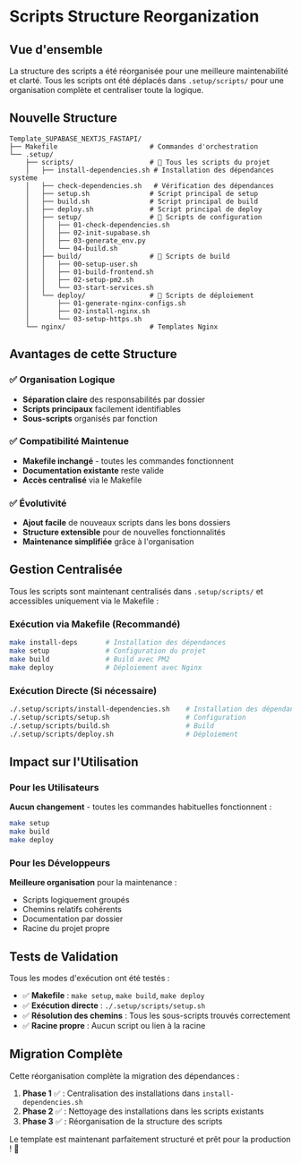 # Scripts Structure Reorganization

## Vue d'ensemble

La structure des scripts a été réorganisée pour une meilleure maintenabilité et clarté. Tous les scripts ont été déplacés dans `.setup/scripts/` pour une organisation complète et centraliser toute la logique.

## Nouvelle Structure

```
Template_SUPABASE_NEXTJS_FASTAPI/
├── Makefile                       # Commandes d'orchestration
└── .setup/
    ├── scripts/                   # 📁 Tous les scripts du projet
    │   ├── install-dependencies.sh # Installation des dépendances système
    │   ├── check-dependencies.sh   # Vérification des dépendances
    │   ├── setup.sh               # Script principal de setup
    │   ├── build.sh               # Script principal de build
    │   ├── deploy.sh              # Script principal de deploy
    │   ├── setup/                 # 📁 Scripts de configuration
    │   │   ├── 01-check-dependencies.sh
    │   │   ├── 02-init-supabase.sh
    │   │   ├── 03-generate_env.py
    │   │   └── 04-build.sh
    │   ├── build/                 # 📁 Scripts de build
    │   │   ├── 00-setup-user.sh
    │   │   ├── 01-build-frontend.sh
    │   │   ├── 02-setup-pm2.sh
    │   │   └── 03-start-services.sh
    │   └── deploy/                # 📁 Scripts de déploiement
    │       ├── 01-generate-nginx-configs.sh
    │       ├── 02-install-nginx.sh
    │       └── 03-setup-https.sh
    └── nginx/                     # Templates Nginx
```

## Avantages de cette Structure

### ✅ Organisation Logique
- **Séparation claire** des responsabilités par dossier
- **Scripts principaux** facilement identifiables
- **Sous-scripts** organisés par fonction

### ✅ Compatibilité Maintenue
- **Makefile inchangé** - toutes les commandes fonctionnent
- **Documentation existante** reste valide
- **Accès centralisé** via le Makefile

### ✅ Évolutivité
- **Ajout facile** de nouveaux scripts dans les bons dossiers
- **Structure extensible** pour de nouvelles fonctionnalités
- **Maintenance simplifiée** grâce à l'organisation

## Gestion Centralisée

Tous les scripts sont maintenant centralisés dans `.setup/scripts/` et accessibles uniquement via le Makefile :

### Exécution via Makefile (Recommandé)
```bash
make install-deps       # Installation des dépendances
make setup              # Configuration du projet
make build              # Build avec PM2  
make deploy             # Déploiement avec Nginx
```

### Exécution Directe (Si nécessaire)
```bash
./.setup/scripts/install-dependencies.sh    # Installation des dépendances
./.setup/scripts/setup.sh                   # Configuration
./.setup/scripts/build.sh                   # Build
./.setup/scripts/deploy.sh                  # Déploiement
```

## Impact sur l'Utilisation

### Pour les Utilisateurs
**Aucun changement** - toutes les commandes habituelles fonctionnent :
```bash
make setup
make build  
make deploy
```

### Pour les Développeurs
**Meilleure organisation** pour la maintenance :
- Scripts logiquement groupés
- Chemins relatifs cohérents
- Documentation par dossier
- Racine du projet propre

## Tests de Validation

Tous les modes d'exécution ont été testés :

- ✅ **Makefile** : `make setup`, `make build`, `make deploy`
- ✅ **Exécution directe** : `./.setup/scripts/setup.sh`
- ✅ **Résolution des chemins** : Tous les sous-scripts trouvés correctement
- ✅ **Racine propre** : Aucun script ou lien à la racine

## Migration Complète

Cette réorganisation complète la migration des dépendances :

1. **Phase 1** ✅ : Centralisation des installations dans `install-dependencies.sh`
2. **Phase 2** ✅ : Nettoyage des installations dans les scripts existants  
3. **Phase 3** ✅ : Réorganisation de la structure des scripts

Le template est maintenant parfaitement structuré et prêt pour la production ! 🚀